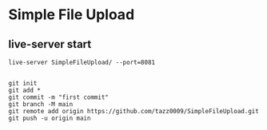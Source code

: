 # Simple File Upload

## live-server start
```
live-server SimpleFileUpload/ --port=8081


git init
git add *
git commit -m "first commit"
git branch -M main
git remote add origin https://github.com/tazz0009/SimpleFileUpload.git
git push -u origin main

```